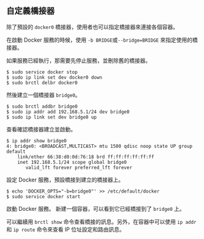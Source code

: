 ## 自定義橋接器
除了預設的 `docker0` 橋接器，使用者也可以指定橋接器來連接各個容器。

在啟動 Docker 服務的時候，使用 `-b BRIDGE`或`--bridge=BRIDGE` 來指定使用的橋接器。

如果服務已經執行，那需要先停止服務，並刪除舊的橋接器。
```
$ sudo service docker stop
$ sudo ip link set dev docker0 down
$ sudo brctl delbr docker0
```
然後建立一個橋接器 `bridge0`。
```
$ sudo brctl addbr bridge0
$ sudo ip addr add 192.168.5.1/24 dev bridge0
$ sudo ip link set dev bridge0 up
```
查看確認橋接器建立並啟動。
```
$ ip addr show bridge0
4: bridge0: <BROADCAST,MULTICAST> mtu 1500 qdisc noop state UP group default
    link/ether 66:38:d0:0d:76:18 brd ff:ff:ff:ff:ff:ff
    inet 192.168.5.1/24 scope global bridge0
       valid_lft forever preferred_lft forever
```
設定 Docker 服務，預設橋接到建立的橋接器上。
```
$ echo 'DOCKER_OPTS="-b=bridge0"' >> /etc/default/docker
$ sudo service docker start
```
啟動 Docker 服務。
新建一個容器，可以看到它已經橋接到了 `bridge0` 上。

可以繼續用 `brctl show` 命令查看橋接的訊息。另外，在容器中可以使用 `ip addr` 和 `ip route` 命令來查看 IP 位址設定和路由訊息。
